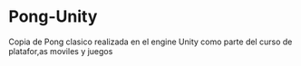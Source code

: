 # Pong-Unity
Copia de Pong clasico realizada en el engine Unity como parte del curso de platafor,as moviles y juegos
